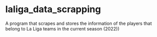 # laliga_data_scrapping
A program that scrapes and stores the information of the players that belong to La Liga teams in the current season (2022))
